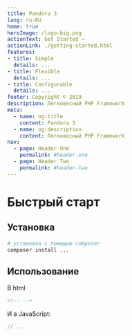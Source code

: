 ```yaml
---
title: Pandora 3
lang: ru-RU
home: true
heroImage: /logo-big.png
actionText: Get Started →
actionLink: ./getting-started.html
features:
- title: Simple
  details: ...
- title: Flexible
  details: ...
- title: Configurable
  details: ...
footer: Copyright © 2019
description: Легковесный PHP Framework
meta:
  - name: og:title
    content: Pandora 3
  - name: og:description
    content: Легковесный PHP Framework
nav:
  - page: Header One
    permalink: #header-one
  - page: Header Two
    permalink: #header-two
---
```


# Быстрый старт

## Установка

```bash
# установка с помощью composer
composer install ...
```

## Использование

В html

```html
<!-- -->
```

И в JavaScript:

```js
// ...
```
